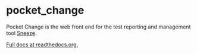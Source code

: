 pocket_change
=============

Pocket Change is the web front end for the test reporting and management tool [Sneeze](https://github.com/NYTimes/sneeze).

[Full docs at readthedocs.org.](http://pocket-change.readthedocs.org/)
